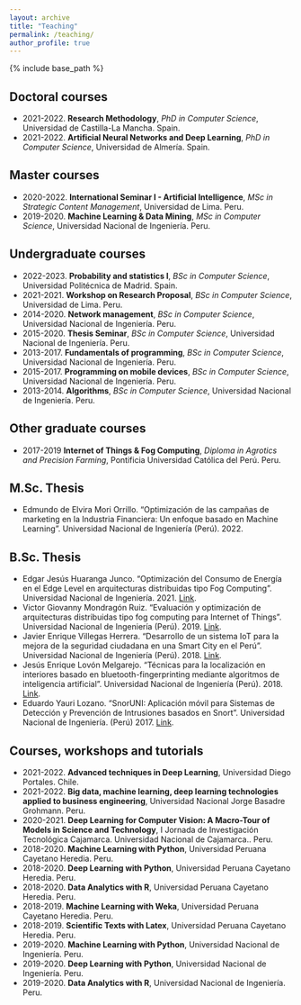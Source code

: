 ```yaml
---
layout: archive
title: "Teaching"
permalink: /teaching/
author_profile: true
---
```


{% include base_path %}

## Doctoral courses
- 2021-2022. **Research Methodology**, *PhD in Computer Science*, Universidad de Castilla-La Mancha. Spain.
- 2021-2022. **Artificial Neural Networks and Deep Learning**, *PhD in Computer Science*, Universidad de Almería. Spain.

## Master courses
- 2020-2022. **International Seminar I - Artificial Intelligence**, *MSc in Strategic Content Management*, Universidad de Lima. Peru.
- 2019-2020. **Machine Learning & Data Mining**, *MSc in Computer Science*, Universidad Nacional de Ingeniería. Peru.


## Undergraduate courses
- 2022-2023. **Probability and statistics I**, *BSc in Computer Science*, Universidad Politécnica de Madrid. Spain.
- 2021-2021. **Workshop on Research Proposal**, *BSc in Computer Science*, Universidad de Lima. Peru.
- 2014-2020. **Network management**, *BSc in Computer Science*, Universidad Nacional de Ingeniería. Peru.
- 2015-2020. **Thesis Seminar**, *BSc in Computer Science*, Universidad Nacional de Ingeniería. Peru.
- 2013-2017. **Fundamentals of programming**, *BSc in Computer Science*, Universidad Nacional de Ingeniería. Peru.
- 2015-2017. **Programming on mobile devices**, *BSc in Computer Science*, Universidad Nacional de Ingeniería. Peru.
- 2013-2014. **Algorithms**, *BSc in Computer Science*, Universidad Nacional de Ingeniería. Peru.

## Other graduate courses
- 2017-2019 **Internet of Things & Fog Computing**, *Diploma in Agrotics and Precision Farming*, Pontificia Universidad Católica del Perú. Peru. 

## M.Sc. Thesis
- Edmundo de Elvira Mori Orrillo. “Optimización de las campañas de marketing en la Industria Financiera: Un enfoque basado en Machine Learning”. Universidad Nacional de Ingeniería (Perú). 2022. 

## B.Sc. Thesis
- Edgar Jesús Huaranga Junco. “Optimización del Consumo de Energía en el Edge Level en arquitecturas distribuidas tipo Fog Computing”. Universidad Nacional de Ingeniería. 2021. [Link](http://hdl.handle.net/20.500.14076/22835). 
- Victor Giovanny Mondragón Ruiz. “Evaluación y optimización de arquitecturas distribuidas tipo fog computing para Internet of Things”. Universidad Nacional de Ingeniería (Perú). 2019. [Link](http://hdl.handle.net/20.500.14076/18948).
- Javier Enrique Villegas Herrera. “Desarrollo de un sistema IoT para la mejora de la seguridad ciudadana en una Smart City en el Perú”. Universidad Nacional de Ingeniería (Perú). 2018. [Link](http://hdl.handle.net/20.500.14076/18443). 
- Jesús Enrique Lovón Melgarejo. “Técnicas para la localización en interiores basado en bluetooth-fingerprinting mediante algoritmos de inteligencia artificial”. Universidad Nacional de Ingeniería (Perú). 2018. [Link](http://hdl.handle.net/20.500.14076/15999).
- Eduardo Yauri Lozano. “SnorUNI: Aplicación móvil para Sistemas de Detección y Prevención de Intrusiones basados en Snort”. Universidad Nacional de Ingeniería. (Perú) 2017. [Link](http://hdl.handle.net/20.500.14076/5651).

## Courses, workshops and tutorials
- 2021-2022. **Advanced techniques in Deep Learning**, Universidad Diego Portales. Chile.
- 2021-2022. **Big data, machine learning, deep learning technologies applied to business engineering**, Universidad Nacional Jorge Basadre Grohmann. Peru.
- 2020-2021. **Deep Learning for Computer Vision: A Macro-Tour of Models in Science and Technology**, I Jornada de Investigación Tecnológica Cajamarca. Universidad Nacional de Cajamarca.. Peru.
- 2018-2020. **Machine Learning with Python**, Universidad Peruana Cayetano Heredia. Peru.
- 2018-2020. **Deep Learning with Python**, Universidad Peruana Cayetano Heredia. Peru.
- 2018-2020. **Data Analytics with R**, Universidad Peruana Cayetano Heredia. Peru.
- 2018-2019. **Machine Learning with Weka**, Universidad Peruana Cayetano Heredia. Peru.
- 2018-2019. **Scientific Texts with Latex**, Universidad Peruana Cayetano Heredia. Peru.
- 2019-2020. **Machine Learning with Python**, Universidad Nacional de Ingeniería. Peru.
- 2019-2020. **Deep Learning with Python**, Universidad Nacional de Ingeniería. Peru.
- 2019-2020. **Data Analytics with R**, Universidad Nacional de Ingeniería. Peru.
